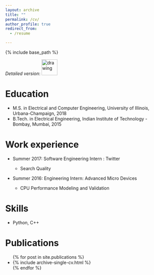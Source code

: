 ```yaml
---
layout: archive
title: ""
permalink: /cv/
author_profile: true
redirect_from:
  - /resume

---
```


{% include base_path %}

*Detailed version*: [<img src="https://ishansd.github.io/images/pdf-symbol.jpeg" alt="drawing" width="50"/>](https://ishansd.github.io/files/resume.pdf)

Education
======
* M.S. in Electrical and Computer Engineering, University of Illinois, Urbana-Champaign, 2018
* B.Tech. in Electrical Engineering, Indian Institute of Technology - Bombay, Mumbai, 2015


Work experience
======
* Summer 2017: Software Engineering Intern : Twitter
  * Search Quality

* Summer 2016: Engineering Intern: Advanced Micro Devices
  * CPU Performance Modeling and Validation
  
Skills
======
* Python, C++

Publications
======
  <ul>{% for post in site.publications %}
    <li>{% include archive-single-cv.html %} </li>
  {% endfor %}</ul>
  
